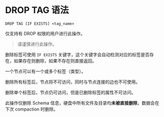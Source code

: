 # DROP TAG 语法

```ngql
DROP TAG [IF EXISTS] <tag_name>
```

仅支持有 DROP 权限的用户进行此操作。
> 请谨慎进行此操作。

删除标签可使用 `IF EXISTS` 关键字，这个关键字会自动检测对应的标签是否存在，如果存在则删除，如果不存在则直接返回。

一个节点可以有一个或多个标签（类型）。

删除所有标签后，节点将不可访问，同时与节点连接的边也不可使用。

删除单个标签后，节点仍可访问，但是已删除标签的属性不可访问。

此操作仅删除 Schema 信息，硬盘中所有文件及目录均**未被直接删除**，数据会在下次 compaction 时删除。

